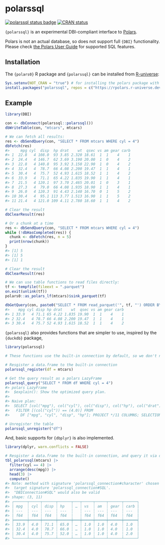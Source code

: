 
<!-- README.md is generated from README.Rmd. Please edit that file -->

# polarssql

<!-- badges: start -->

[![polarssql status
badge](https://rpolars.r-universe.dev/badges/polarssql)](https://rpolars.r-universe.dev)
[![CRAN
status](https://www.r-pkg.org/badges/version/polarssql)](https://CRAN.R-project.org/package=polarssql)
<!-- badges: end -->

`{polarssql}` is an experimental DBI-compliant interface to
[Polars](https://www.pola.rs/).

Polars is not an actual database, so does not support full `{DBI}`
functionality. Please check [the Polars User
Guide](https://pola-rs.github.io/polars/user-guide/sql/intro/) for
supported SQL features.

## Installation

The `{polars0}` R package and `{polarssql}` can be installed from
[R-universe](https://rpolars.r-universe.dev/):

``` r
Sys.setenv(NOT_CRAN = "true") # for installing the polars package with pre-built binary
install.packages("polarssql", repos = c("https://rpolars.r-universe.dev", getOption("repos")))
```

## Example

``` r
library(DBI)

con <- dbConnect(polarssql::polarssql())
dbWriteTable(con, "mtcars", mtcars)

# We can fetch all results:
res <- dbSendQuery(con, "SELECT * FROM mtcars WHERE cyl = 4")
dbFetch(res)
#>     mpg cyl  disp  hp drat    wt  qsec vs am gear carb
#> 1  22.8   4 108.0  93 3.85 2.320 18.61  1  1    4    1
#> 2  24.4   4 146.7  62 3.69 3.190 20.00  1  0    4    2
#> 3  22.8   4 140.8  95 3.92 3.150 22.90  1  0    4    2
#> 4  32.4   4  78.7  66 4.08 2.200 19.47  1  1    4    1
#> 5  30.4   4  75.7  52 4.93 1.615 18.52  1  1    4    2
#> 6  33.9   4  71.1  65 4.22 1.835 19.90  1  1    4    1
#> 7  21.5   4 120.1  97 3.70 2.465 20.01  1  0    3    1
#> 8  27.3   4  79.0  66 4.08 1.935 18.90  1  1    4    1
#> 9  26.0   4 120.3  91 4.43 2.140 16.70  0  1    5    2
#> 10 30.4   4  95.1 113 3.77 1.513 16.90  1  1    5    2
#> 11 21.4   4 121.0 109 4.11 2.780 18.60  1  1    4    2

# Clear the result
dbClearResult(res)

# Or a chunk at a time
res <- dbSendQuery(con, "SELECT * FROM mtcars WHERE cyl = 4")
while (!dbHasCompleted(res)) {
  chunk <- dbFetch(res, n = 5)
  print(nrow(chunk))
}
#> [1] 5
#> [1] 5
#> [1] 1

# Clear the result
dbClearResult(res)

# We can use table functions to read files directly:
tf <- tempfile(fileext = ".parquet")
on.exit(unlink(tf))
polars0::as_polars_lf(mtcars)$sink_parquet(tf)

dbGetQuery(con, paste0("SELECT * FROM read_parquet('", tf, "') ORDER BY mpg DESC LIMIT 3"))
#>    mpg cyl disp hp drat    wt  qsec vs am gear carb
#> 1 33.9   4 71.1 65 4.22 1.835 19.90  1  1    4    1
#> 2 32.4   4 78.7 66 4.08 2.200 19.47  1  1    4    1
#> 3 30.4   4 75.7 52 4.93 1.615 18.52  1  1    4    2
```

`{polarssql}` also provides functions that are simpler to use, inspired
by the `{duckdb}` package,

``` r
library(polarssql)

# These functions use the built-in connection by default, so we don't need to specify connection

# Resgister a data.frame to the built-in connection
polarssql_register(df = mtcars)

# Get the query result as a polars LazyFrame
polarssql_query("SELECT * FROM df WHERE cyl = 4")
#> polars LazyFrame
#>  $explain(): Show the optimized query plan.
#> 
#> Naive plan:
#>  SELECT [col("mpg"), col("cyl"), col("disp"), col("hp"), col("drat"), col("wt"), col("qsec"), col("vs"), col("am"), col("gear"), col("carb")] FROM
#>   FILTER [(col("cyl")) == (4.0)] FROM
#>     DF ["mpg", "cyl", "disp", "hp"]; PROJECT */11 COLUMNS; SELECTION: None

# Unregister the table
polarssql_unregister("df")
```

And, basic supports for `{dbplyr}` is also implemented.

``` r
library(dplyr, warn.conflicts = FALSE)

# Resgister a data.frame to the built-in connection, and query it via dbplyr
tbl_polarssql(mtcars) |>
  filter(cyl == 4) |>
  arrange(desc(mpg)) |>
  head(3) |>
  compute()
#> Note: method with signature 'polarssql_connection#character' chosen for function 'dbQuoteIdentifier',
#>  target signature 'polarssql_connection#SQL'.
#>  "DBIConnection#SQL" would also be valid
#> shape: (3, 11)
#> ┌──────┬─────┬──────┬──────┬───┬─────┬─────┬──────┬──────┐
#> │ mpg  ┆ cyl ┆ disp ┆ hp   ┆ … ┆ vs  ┆ am  ┆ gear ┆ carb │
#> │ ---  ┆ --- ┆ ---  ┆ ---  ┆   ┆ --- ┆ --- ┆ ---  ┆ ---  │
#> │ f64  ┆ f64 ┆ f64  ┆ f64  ┆   ┆ f64 ┆ f64 ┆ f64  ┆ f64  │
#> ╞══════╪═════╪══════╪══════╪═══╪═════╪═════╪══════╪══════╡
#> │ 33.9 ┆ 4.0 ┆ 71.1 ┆ 65.0 ┆ … ┆ 1.0 ┆ 1.0 ┆ 4.0  ┆ 1.0  │
#> │ 32.4 ┆ 4.0 ┆ 78.7 ┆ 66.0 ┆ … ┆ 1.0 ┆ 1.0 ┆ 4.0  ┆ 1.0  │
#> │ 30.4 ┆ 4.0 ┆ 75.7 ┆ 52.0 ┆ … ┆ 1.0 ┆ 1.0 ┆ 4.0  ┆ 2.0  │
#> └──────┴─────┴──────┴──────┴───┴─────┴─────┴──────┴──────┘
```
